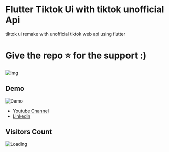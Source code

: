 # Flutter Tiktok Ui with tiktok unofficial Api

tiktok ui remake with unofficial tiktok web api using flutter  
 
 # Give the repo ⭐️ for the support :) 

![img](https://i.imgur.com/JOw0ad6.jpg "TikTok")

## Demo

![](demo.gif "Demo")

- [Youtube Channel](https://www.youtube.com/c/XSLAYERTN)
- [Linkedin](https://www.linkedin.com/in/x-slayer/)


## Visitors Count

<img align="left" src = "https://profile-counter.glitch.me/Flutter-Tiktok-UI-API-Clone/count.svg" alt ="Loading">
